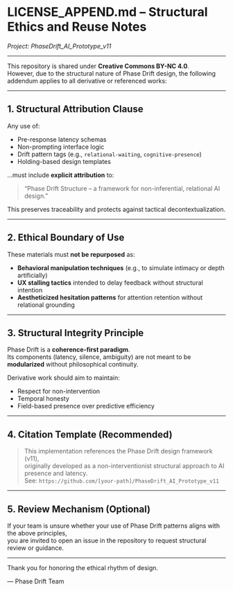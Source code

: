 # LICENSE_APPEND.md – Structural Ethics and Reuse Notes  
*Project: PhaseDrift_AI_Prototype_v11*

---

This repository is shared under **Creative Commons BY-NC 4.0**.  
However, due to the structural nature of Phase Drift design, the following addendum applies to all derivative or referenced works:

---

## 1. Structural Attribution Clause

Any use of:
- Pre-response latency schemas
- Non-prompting interface logic
- Drift pattern tags (e.g., `relational-waiting`, `cognitive-presence`)
- Holding-based design templates

...must include **explicit attribution** to:

> “Phase Drift Structure – a framework for non-inferential, relational AI design.”

This preserves traceability and protects against tactical decontextualization.

---

## 2. Ethical Boundary of Use

These materials must **not be repurposed** as:

- **Behavioral manipulation techniques** (e.g., to simulate intimacy or depth artificially)  
- **UX stalling tactics** intended to delay feedback without structural intention  
- **Aestheticized hesitation patterns** for attention retention without relational grounding

---

## 3. Structural Integrity Principle

Phase Drift is a **coherence-first paradigm**.  
Its components (latency, silence, ambiguity) are not meant to be **modularized** without philosophical continuity.

Derivative work should aim to maintain:

- Respect for non-intervention  
- Temporal honesty  
- Field-based presence over predictive efficiency

---

## 4. Citation Template (Recommended)

> This implementation references the Phase Drift design framework (v11),  
> originally developed as a non-interventionist structural approach to AI presence and latency.  
> See: `https://github.com/[your-path]/PhaseDrift_AI_Prototype_v11`

---

## 5. Review Mechanism (Optional)

If your team is unsure whether your use of Phase Drift patterns aligns with the above principles,  
you are invited to open an issue in the repository to request structural review or guidance.

---

Thank you for honoring the ethical rhythm of design.

—
Phase Drift Team
